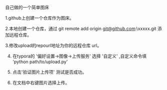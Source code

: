 自己做的一个简单图床

1.github上创建一个仓库作为图床。

2.本地创建一个仓库，通过 git remote add origin git@github.com:\xxxxx.git 添加远程仓库。


3.修改upload的repourl地址为你的远程仓库 url。

4. 在typora的 '偏好设置->图像->上传服务' 选择 '自定义' ,自定义命令填  'python path/to/upload.py'

5. 点击'验证图片上传项' 测试是否成功。

6. 在文档中右键图片选择上传。